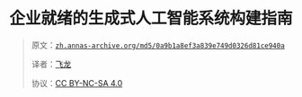 # 企业就绪的生成式人工智能系统构建指南

> 原文：[`zh.annas-archive.org/md5/0a9b1a8ef3a839e749d0326d81ce940a`](https://zh.annas-archive.org/md5/0a9b1a8ef3a839e749d0326d81ce940a)
> 
> 译者：[飞龙](https://github.com/wizardforcel)
> 
> 协议：[CC BY-NC-SA 4.0](http://creativecommons.org/licenses/by-nc-sa/4.0/)
